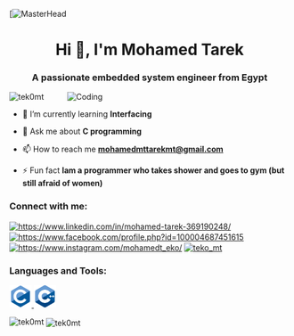 [![MasterHead](https://media.licdn.com/dms/image/C5612AQG-hSatusSeDg/article-cover_image-shrink_423_752/0/1610367140269?e=1723680000&v=beta&t=fKmC3F58Id0xV-semjqtXl3YF5ysgXdAZLjVnuDWBg4)
<h1 align="center">Hi 👋, I'm Mohamed Tarek</h1>
<h3 align="center">A passionate embedded system engineer from Egypt</h3>
<img align="right" alt="Coding" width="400" src="https://media4.giphy.com/media/v1.Y2lkPTc5MGI3NjExbXVlOHIxcnYxdHI0cG10Y3NoYnAyMWxoOW45djNjOXoxZGo3ZHhvZiZlcD12MV9pbnRlcm5hbF9naWZfYnlfaWQmY3Q9Zw/qgQUggAC3Pfv687qPC/giphy.webp">
<p align="left"> <img src="https://komarev.com/ghpvc/?username=tek0mt&label=Profile%20views&color=0e75b6&style=flat" alt="tek0mt" /> </p>

- 🌱 I’m currently learning **Interfacing**

- 💬 Ask me about **C programming**

- 📫 How to reach me **mohamedmttarekmt@gmail.com**

- ⚡ Fun fact **Iam a programmer who takes shower and goes to gym (but still afraid of women)**

<h3 align="left">Connect with me:</h3>
<p align="left">
<a href="https://www.linkedin.com/in/mohamed-tarek-369190248/" target="blank"><img align="center" src="https://raw.githubusercontent.com/rahuldkjain/github-profile-readme-generator/master/src/images/icons/Social/linked-in-alt.svg" alt="https://www.linkedin.com/in/mohamed-tarek-369190248/" height="30" width="40" /></a>
<a href="https://www.facebook.com/profile.php?id=100004687451615" target="blank"><img align="center" src="https://raw.githubusercontent.com/rahuldkjain/github-profile-readme-generator/master/src/images/icons/Social/facebook.svg" alt="https://www.facebook.com/profile.php?id=100004687451615" height="30" width="40" /></a>
<a href="https://www.instagram.com/mohamedt_eko/" target="blank"><img align="center" src="https://raw.githubusercontent.com/rahuldkjain/github-profile-readme-generator/master/src/images/icons/Social/instagram.svg" alt="https://www.instagram.com/mohamedt_eko/" height="30" width="40" /></a>
<a href="https://codeforces.com/profile/teko_mt" target="blank"><img align="center" src="https://raw.githubusercontent.com/rahuldkjain/github-profile-readme-generator/master/src/images/icons/Social/codeforces.svg" alt="teko_mt" height="30" width="40" /></a>
</p>

<h3 align="left">Languages and Tools:</h3>
<p align="left"> <a href="https://www.cprogramming.com/" target="_blank" rel="noreferrer"> <img src="https://raw.githubusercontent.com/devicons/devicon/master/icons/c/c-original.svg" alt="c" width="40" height="40"/> </a> <a href="https://www.w3schools.com/cpp/" target="_blank" rel="noreferrer"> <img src="https://raw.githubusercontent.com/devicons/devicon/master/icons/cplusplus/cplusplus-original.svg" alt="cplusplus" width="40" height="40"/> </a> </p>

<p><img align="left" src="https://github-readme-stats.vercel.app/api/top-langs?username=tek0mt&show_icons=true&locale=en&layout=compact" alt="tek0mt" /></p>

<p>&nbsp;<img align="center" src="https://github-readme-stats.vercel.app/api?username=tek0mt&show_icons=true&locale=en" alt="tek0mt" /></p>
